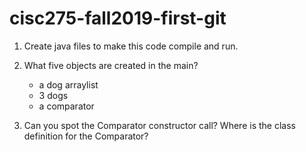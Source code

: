 
# cisc275-fall2019-first-git
1. Create java files to make this code compile and run.

2. What five objects are created in the main?
     - a dog arraylist
     - 3 dogs
     - a comparator

3. Can you spot the Comparator constructor call? Where is the class definition for the Comparator?
